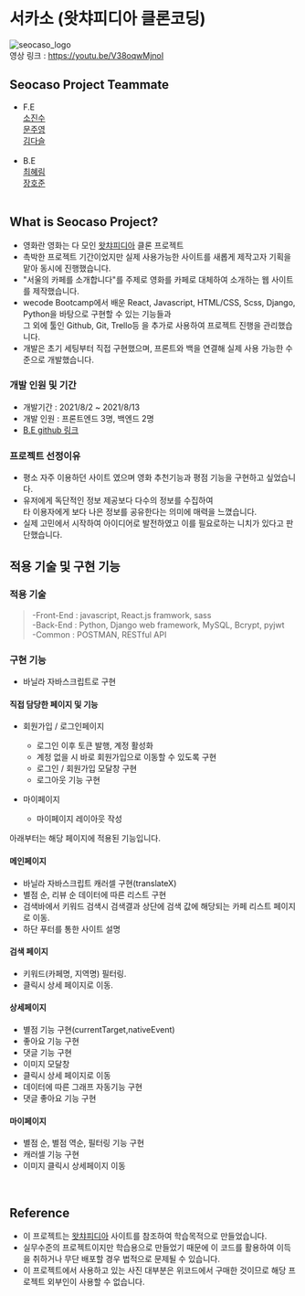 # 서카소 (왓챠피디아 클론코딩)
![seocaso_logo](https://user-images.githubusercontent.com/79290170/129485664-93e1dafe-f31e-4baa-8ea8-eab834306aaa.png)
<Br>
영상 링크 : https://youtu.be/V38oqwMjnoI
## Seocaso Project Teammate

- F.E<br>
  [소진수](https://github.com/joshhhso)<br>
  [문주영](https://github.com/moonjuyoung1)<br>
  [김다슬](https://github.com/cocacollllla/)<br>
  <br>
- B.E<br>
  [최혜림](https://github.com/rimi0108)<br>
  [장호준](https://github.com/bigfanoftim)<br> 
  <br>

## What is Seocaso Project?

- 영화란 영화는 다 모인 [왓챠피디아](https://www.watchapedia.com/) 클론 프로젝트
- 촉박한 프로젝트 기간이었지만 실제 사용가능한 사이트를 새롭게 제작고자 기획을 맡아 동시에 진행했습니다.
- "서울의 카페를 소개합니다"를 주제로 영화를 카페로 대체하여 소개하는 웹 사이트를 제작했습니다.
- wecode Bootcamp에서 배운 React, Javascript, HTML/CSS, Scss, Django, Python을 바탕으로 구현할 수 있는 기능들과<br>
  그 외에 툴인 Github, Git, Trello등 을 추가로 사용하여 프로젝트 진행을 관리했습니다.
- 개발은 초기 세팅부터 직접 구현했으며, 프론트와 백을 연결해 실제 사용 가능한 수준으로 개발했습니다.

### 개발 인원 및 기간

- 개발기간 : 2021/8/2 ~ 2021/8/13
- 개발 인원 : 프론트엔드 3명, 백엔드 2명
- [B.E github 링크](https://github.com/wecode-bootcamp-korea/23-1st-Seocaso-backend)

### 프로젝트 선정이유

- 평소 자주 이용하던 사이트 였으며 영화 추천기능과 평점 기능을 구현하고 싶었습니다.
- 유저에게 독단적인 정보 제공보다 다수의 정보를 수집하여<br>타 이용자에게 보다 나은 정보를 공유한다는 의미에 매력을 느꼈습니다.
- 실제 고민에서 시작하여 아이디어로 발전하였고 이를 필요로하는 니치가 있다고 판단했습니다.

## 적용 기술 및 구현 기능

### 적용 기술

> -Front-End : javascript, React.js framwork, sass<br>
> -Back-End : Python, Django web framework, MySQL, Bcrypt, pyjwt<br>
> -Common : POSTMAN, RESTful API

### 구현 기능
- 바닐라 자바스크립트로 구현

#### 직접 담당한 페이지 및 기능

- 회원가입 / 로그인페이지
  - 로그인 이후 토큰 발행, 계정 활성화
  - 계정 없을 시 바로 회원가입으로 이동할 수 있도록 구현
  - 로그인 / 회원가입 모달창 구현
  - 로그아웃 기능 구현
  
- 마이페이지  
  - 마이페이지 레이아웃 작성


아래부터는 해당 페이지에 적용된 기능입니다.  

#### 메인페이지

- 바닐라 자바스크립트 캐러셀 구현(translateX)
- 별점 순, 리뷰 순 데이터에 따른 리스트 구현
- 검색바에서 키워드 검색시 검색결과 상단에 검색 값에 해당되는 카페 리스트 페이지로 이동.
- 하단 푸터를 통한 사이트 설명

#### 검색 페이지

- 키워드(카페명, 지역명) 필터링.
- 클릭시 상세 페이지로 이동.

#### 상세페이지

- 별점 기능 구현(currentTarget,nativeEvent)
- 좋아요 기능 구현
- 댓글 기능 구현
- 이미지 모달창
- 클릭시 상세 페이지로 이동
- 데이터에 따른 그래프 자동기능 구현
- 댓글 좋아요 기능 구현

#### 마이페이지

- 별점 순, 별점 역순, 필터링 기능 구현
- 캐러셀 기능 구현
- 이미지 클릭시 상세페이지 이동

<br>

## Reference

- 이 프로젝트는 [왓챠피디아](https://www.watchapedia.com/) 사이트를 참조하여 학습목적으로 만들었습니다.
- 실무수준의 프로젝트이지만 학습용으로 만들었기 때문에 이 코드를 활용하여 이득을 취하거나 무단 배포할 경우 법적으로 문제될 수 있습니다.
- 이 프로젝트에서 사용하고 있는 사진 대부분은 위코드에서 구매한 것이므로 해당 프로젝트 외부인이 사용할 수 없습니다.
